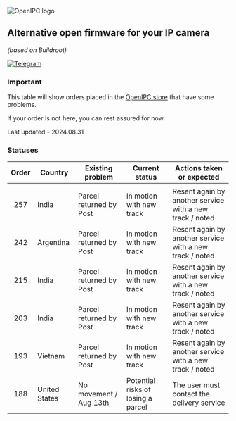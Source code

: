 ![OpenIPC logo][logo]

## Alternative open firmware for your IP camera
_(based on Buildroot)_

[![Telegram](https://openipc.org/images/telegram_button.svg)][telegram]

### Important

This table will show orders placed in the [OpenIPC store](https://store.openipc.org) that have some problems.

If your order is not here, you can rest assured for now.

Last updated - 2024.08.31

### Statuses

| Order | Country         | Existing problem        | Current status                     | Actions taken or expected                                |
|:-----:|-----------------|-------------------------|------------------------------------|----------------------------------------------------------|
|       |                 |                         |                                    |                                                          |
| 257   | India           | Parcel returned by Post | In motion with new track           | Resent again by another service with a new track / noted |
| 242   | Argentina       | Parcel returned by Post | In motion with new track           | Resent again by another service with a new track / noted |
| 215   | India           | Parcel returned by Post | In motion with new track           | Resent again by another service with a new track / noted |
| 203   | India           | Parcel returned by Post | In motion with new track           | Resent again by another service with a new track / noted |
| 193   | Vietnam         | Parcel returned by Post | In motion with new track           | Resent again by another service with a new track / noted |
| 188   | United States   | No movement / Aug 13th  | Potential risks of losing a parcel | The user must contact the delivery service               |


[logo]: https://openipc.org/assets/openipc-logo-black.svg
[telegram]: https://openipc.org/our-channels
